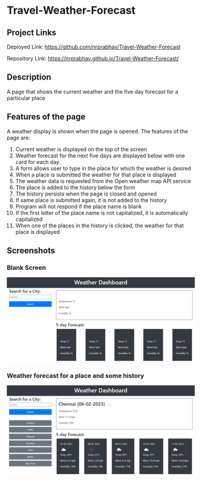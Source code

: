 # Travel-Weather-Forecast

## Project Links
Deployed Link: https://github.com/nrprabhav/Travel-Weather-Forecast

Repository Link: https://nrprabhav.github.io/Travel-Weather-Forecast/

## Description
A page that shows the current weather and the five day forecast for a particular place

## Features of the page
A weather display is shown when the page is opened. The features of the page are:
1. Current weather is displayed on the top of the screen
2. Weather forecast for the next five days are displayed below with one card for each day.
3. A form allows user to type in the place for which the weather is desired
4. When a place is submitted the weather for that place is displayed
5. The weather data is requested from the Open weather map API service
6. The place is added to the history below the form
7. The history persists when the page is closed and opened
8. If same place is submitted again, it is not added to the history
9. Program will not respond if the place name is blank
10. If the first letter of the place name is not capitalized, it is automatically capitalized
11. When one of the places in the history is clicked, the weather for that place is displayed

## Screenshots

### Blank Screen
![](./assets/images/start.png)

### Weather forecast for a place and some history
![](./assets/images/forecast.png)